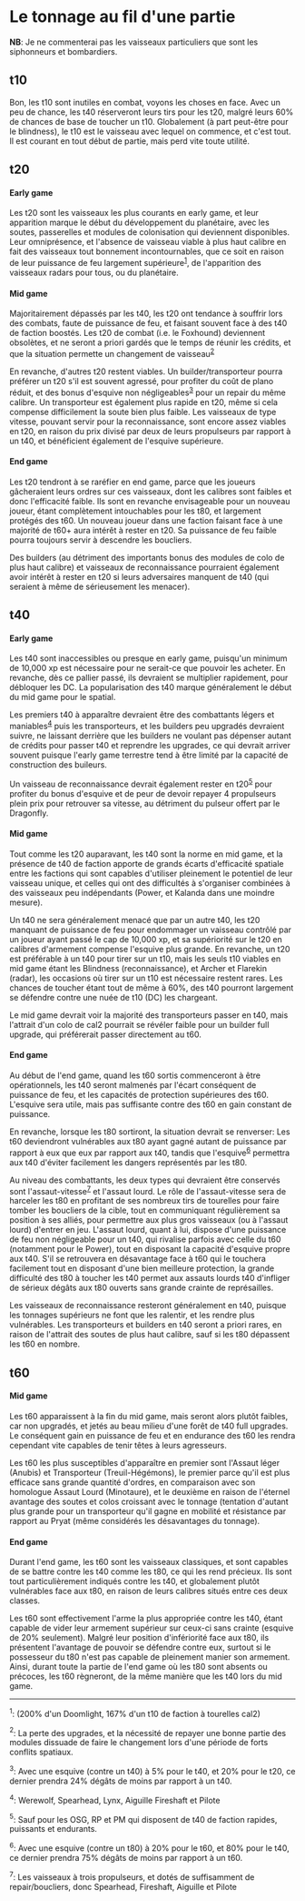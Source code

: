 # Le tonnage au fil d'une partie

__NB__: Je ne commenterai pas les vaisseaux particuliers que sont les 
siphonneurs et bombardiers.

## t10

Bon, les t10 sont inutiles en combat, voyons les choses en face. Avec un peu 
de chance, les t40 réserveront leurs tirs pour les t20, malgré leurs 60% de 
chances de base de toucher un t10. Globalement (à part peut-être pour le 
blindness), le t10 est le vaisseau avec lequel on commence, et c'est tout. Il 
est courant en tout début de partie, mais perd vite toute utilité.

## t20

#### Early game
Les t20 sont les vaisseaux les plus courants en early game, et leur apparition 
marque le début du développement du planétaire, avec les soutes, passerelles et 
modules de colonisation qui deviennent disponibles.
Leur omniprésence, et l'absence de vaisseau viable à plus haut calibre en fait 
des vaisseaux tout bonnement incontournables, que ce soit en raison de leur 
puissance de feu largement supérieure<sup>[1](#n1)</sup>, de l'apparition des 
vaisseaux radars pour tous, ou du planétaire.

#### Mid game
Majoritairement dépassés par les t40, les t20 ont tendance à souffrir lors des 
combats, faute de puissance de feu, et faisant souvent face à des t40 de faction 
boostés. Les t20 de combat (i.e. le Foxhound) deviennent obsolètes, et ne seront 
a priori gardés que le temps de réunir les crédits, et que la situation permette 
un changement de vaisseau<sup>[2](#n2)</sup>

En revanche, d'autres t20 restent viables. Un builder/transporteur pourra préférer 
un t20 s'il est souvent agressé, pour profiter du coût de plano réduit, et des 
bonus d'esquive non négligeables<sup>[3](#n3)</sup> pour un repair du même calibre.
Un transporteur  est également plus rapide en t20, même si cela compense difficilement
la soute bien plus faible. Les vaisseaux de type vitesse, pouvant servir pour la
reconnaissance, sont encore assez viables en t20, en raison du prix divisé par deux 
de leurs propulseurs par rapport à un t40, et bénéficient également de l'esquive supérieure.

#### End game
Les t20 tendront à se raréfier en end game, parce que les joueurs gâcheraient 
leurs ordres sur ces vaisseaux, dont les calibres sont faibles et donc l'efficacité 
faible. Ils sont en revanche envisageable pour un nouveau joueur, étant complètement 
intouchables pour les t80, et largement protégés des t60. Un nouveau joueur dans une 
faction faisant face à une majorité de t60+ aura intérêt à rester en t20. Sa puissance 
de feu faible pourra toujours servir à descendre les boucliers.

Des builders (au détriment des importants bonus des modules de colo de plus haut calibre) 
et vaisseaux de reconnaissance pourraient également avoir intérêt à rester 
en t20 si leurs adversaires manquent de t40 (qui seraient à même de sérieusement 
les menacer).


## t40

#### Early game
Les t40 sont inaccessibles ou presque en early game, puisqu'un minimum de 10,000 xp 
est nécessaire pour ne serait-ce que pouvoir les acheter. En revanche, dès ce pallier 
passé, ils devraient se multiplier rapidement, pour débloquer les DC. La popularisation 
des t40 marque généralement le début du mid game pour le spatial.

Les premiers t40 à apparaître devraient être des combattants légers et maniables<sup>[4](#n4)</sup>
puis les transporteurs, et les builders peu upgradés devraient suivre, ne laissant derrière 
que les builders ne voulant pas dépenser autant de crédits pour passer t40 et reprendre les upgrades,
ce qui devrait arriver souvent puisque l'early game terrestre tend à être limité par la
capacité de construction des buileurs.

Un vaisseau de reconnaissance devrait également rester en t20<sup>[5](#n5)</sup> pour
profiter du bonus d'esquive et de peur de devoir repayer 4 propulseurs plein prix pour 
retrouver sa vitesse, au détriment du pulseur offert par le Dragonfly.


#### Mid game
Tout comme les t20 auparavant, les t40 sont la norme en mid game, et la présence de t40
de faction apporte de grands écarts d'efficacité spatiale entre les factions qui sont capables
d'utiliser pleinement le potentiel de leur vaisseau unique, et celles qui ont des difficultés
à s'organiser combinées à des vaisseaux peu indépendants (Power, et Kalanda dans une moindre
mesure).

Un t40 ne sera généralement menacé que par un autre t40, les t20 manquant de puissance de feu
pour endommager un vaisseau contrôlé par un joueur ayant passé le cap de 10,000 xp, et sa 
supériorité sur le t20 en calibres d'armement compense l'esquive plus grande. En revanche, un
t20 est préférable à un t40 pour tirer sur un t10, mais les seuls t10 viables en mid game 
étant les Blindness (reconnaissance), et Archer et Flarekin (radar), les occasions où tirer sur
un t10 est nécessaire restent rares. Les chances de toucher étant tout de même à 60%, des t40
pourront largement se défendre contre une nuée de t10 (DC) les chargeant.

Le mid game devrait voir la majorité des transporteurs passer en t40, mais l'attrait d'un 
colo de cal2 pourrait se révéler faible pour un builder full upgrade, qui préférerait passer 
directement au t60.


#### End game
Au début de l'end game, quand les t60 sortis commenceront à être opérationnels, les t40 seront
malmenés par l'écart conséquent de puissance de feu, et les capacités de protection supérieures
des t60. L'esquive sera utile, mais pas suffisante contre des t60 en gain constant de puissance.

En revanche, lorsque les t80 sortiront, la situation devrait se renverser: Les t60 deviendront
vulnérables aux t80 ayant gagné autant de puissance par rapport à eux que eux par rapport aux t40,
tandis que l'esquive<sup>[6](#n6)</sup> permettra aux t40 d'éviter facilement les dangers
représentés par les t80.

Au niveau des combattants, les deux types qui devraient être conservés sont 
l'assaut-vitesse<sup>[7](#n6)</sup> et l'assaut lourd. Le rôle de l'assaut-vitesse sera de
harceler les t80 en profitant de ses nombreux tirs de tourelles pour faire tomber les boucliers
de la cible, tout en communiquant régulièrement sa position à ses alliés, pour permettre aux
plus gros vaisseaux (ou à l'assaut lourd) d'entrer en jeu.
L'assaut lourd, quant à lui, dispose d'une puissance de feu non négligeable pour un t40, qui 
rivalise parfois avec celle du t60 (notamment pour le Power), tout en disposant la capacité
d'esquive propre aux t40. S'il se retrouvera en désavantage face à t60 qui le touchera facilement
tout en disposant d'une bien meilleure protection, la grande difficulté des t80 à toucher les t40
permet aux assauts lourds t40 d'infliger de sérieux dégâts aux t80 ouverts sans grande crainte de
représailles.

Les vaisseaux de reconnaissance resteront généralement en t40, puisque les tonnages supérieurs ne
font que les ralentir, et les rendre plus vulnérables. Les transporteurs et builders en t40 seront
a priori rares, en raison de l'attrait des soutes de plus haut calibre, sauf si les t80 dépassent
les t60 en nombre.

## t60

#### Mid game
Les t60 apparaissent à la fin du mid game, mais seront alors plutôt faibles, car non upgradés,
et jetés au beau milieu d'une forêt de t40 full upgrades. Le conséquent gain en puissance de feu
et en endurance des t60 les rendra cependant vite capables de tenir têtes à leurs agresseurs.

Les t60 les plus susceptibles d'apparaître en premier sont l'Assaut léger (Anubis) et Transporteur
(Treuil-Hégémons), le premier parce qu'il est plus efficace sans grande quantité d'ordres, en comparaison
avec son homologue Assaut Lourd (Minotaure), et le deuxième en raison de l'éternel avantage des soutes
et colos croissant avec le tonnage (tentation d'autant plus grande pour un transporteur qu'il gagne en
mobilité et résistance par rapport au Pryat (même considérés les désavantages du tonnage).


#### End game
Durant l'end game, les t60 sont les vaisseaux classiques, et sont capables de se battre contre les t40
comme les t80, ce qui les rend précieux. Ils sont tout particulièrement indiqués contre les t40, et 
globalement plutôt vulnérables face aux t80, en raison de leurs calibres situés entre ces deux classes.

Les t60 sont effectivement l'arme la plus appropriée contre les t40, étant capable de vider leur armement
supérieur sur ceux-ci sans crainte (esquive de 20% seulement). Malgré leur position d'infériorité face aux
t80, ils présentent l'avantage de pouvoir se défendre contre eux, surtout si le possesseur du t80 n'est
pas capable de pleinement manier son armement. Ainsi, durant toute la partie de l'end game où les t80 sont
absents ou précoces, les t60 règneront, de la même manière que les t40 lors du mid game.


---

<a name="n1"><sup>1</sup></a>: (200% d'un Doomlight, 167% d'un t10 de faction à tourelles cal2)

<a name="n2"><sup>2</sup></a>: La perte des upgrades, et la nécessité de repayer une bonne partie des 
modules dissuade de faire le changement lors d'une période de forts conflits 
spatiaux. 

<a name="n3"><sup>3</sup></a>: Avec une esquive (contre un t40) à 5% pour le t40, et 20% pour le t20, 
ce dernier prendra 24% dégâts de moins par rapport à un t40.

<a name="n4"><sup>4</sup></a>: Werewolf, Spearhead, Lynx, Aiguille Fireshaft et Pilote

<a name="n5"><sup>5</sup></a>: Sauf pour les OSG, RP et PM qui disposent de t40 de faction rapides,
puissants et endurants.

<a name="n6"><sup>6</sup></a>: Avec une esquive (contre un t80) à 20% pour le t60, et 80% pour le t40,
ce dernier prendra 75% dégâts de moins par rapport à un t60.

<a name="n7"><sup>7</sup></a>: Les vaisseaux à trois propulseurs, et dotés de suffisamment de repair/boucliers,
donc Spearhead, Fireshaft, Aiguille et Pilote
